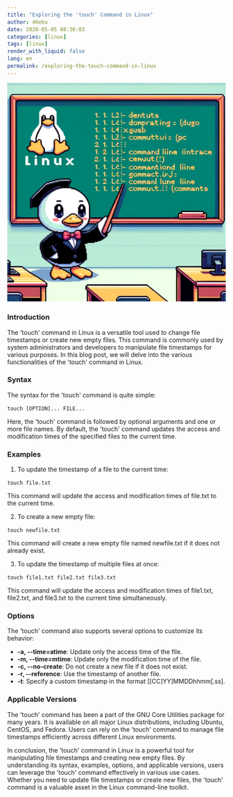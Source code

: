 ```yaml
---
title: "Exploring the 'touch' Command in Linux"
author: 46ebu
date: 2020-05-05 08:36:03 
categories: [linux]
tags: [linux]
render_with_liquid: false
lang: en
permalink: /exploring-the-touch-command-in-linux
---
```


![Intro](/assets/img/post/linux.png)
### Introduction
The 'touch' command in Linux is a versatile tool used to change file timestamps or create new empty files. This command is commonly used by system administrators and developers to manipulate file timestamps for various purposes. In this blog post, we will delve into the various functionalities of the 'touch' command in Linux.

### Syntax
The syntax for the 'touch' command is quite simple:
```
touch [OPTION]... FILE...
```
Here, the 'touch' command is followed by optional arguments and one or more file names. By default, the 'touch' command updates the access and modification times of the specified files to the current time.

### Examples
1. To update the timestamp of a file to the current time:
```
touch file.txt
```
This command will update the access and modification times of file.txt to the current time.

2. To create a new empty file:
```
touch newfile.txt
```
This command will create a new empty file named newfile.txt if it does not already exist.

3. To update the timestamp of multiple files at once:
```
touch file1.txt file2.txt file3.txt
```
This command will update the access and modification times of file1.txt, file2.txt, and file3.txt to the current time simultaneously.

### Options
The 'touch' command also supports several options to customize its behavior:
- **-a, --time=atime**: Update only the access time of the file.
- **-m, --time=mtime**: Update only the modification time of the file.
- **-c, --no-create**: Do not create a new file if it does not exist.
- **-r, --reference**: Use the timestamp of another file.
- **-t**: Specify a custom timestamp in the format [[CC]YY]MMDDhhmm[.ss].

### Applicable Versions
The 'touch' command has been a part of the GNU Core Utilities package for many years. It is available on all major Linux distributions, including Ubuntu, CentOS, and Fedora. Users can rely on the 'touch' command to manage file timestamps efficiently across different Linux environments.

In conclusion, the 'touch' command in Linux is a powerful tool for manipulating file timestamps and creating new empty files. By understanding its syntax, examples, options, and applicable versions, users can leverage the 'touch' command effectively in various use cases. Whether you need to update file timestamps or create new files, the 'touch' command is a valuable asset in the Linux command-line toolkit.
